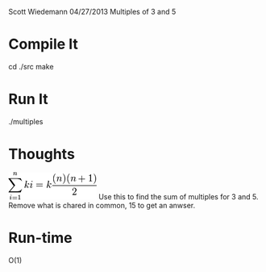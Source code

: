 Scott Wiedemann
04/27/2013
Multiples of 3 and 5

Compile It
==========
cd ./src
make


Run It
======
./multiples


Thoughts
========

![summation](lib/summation.png)
Use this to find the sum of multiples for 3 and 5.  Remove what is chared in common, 15 to get an anwser.


Run-time
========
O(1)
